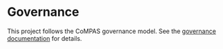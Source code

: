 <!--
SPDX-FileCopyrightText: 2025 Alliander N.V.

SPDX-License-Identifier: Apache-2.0
-->
# Governance

This project follows the CoMPAS governance model. See the [governance documentation](https://com-pas.github.io/contributing/GOVERNANCE.html) for details.